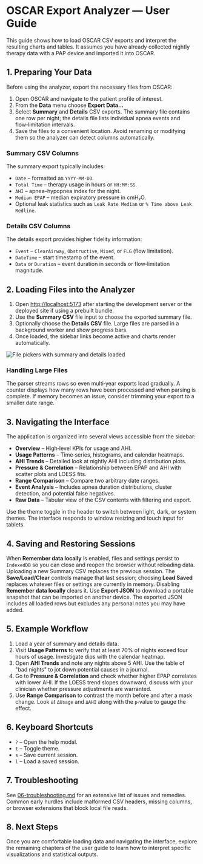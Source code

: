 # OSCAR Export Analyzer — User Guide

This guide shows how to load OSCAR CSV exports and interpret the resulting charts and tables.  It assumes you have already collected nightly therapy data with a PAP device and imported it into OSCAR.

## 1. Preparing Your Data
Before using the analyzer, export the necessary files from OSCAR:

1. Open OSCAR and navigate to the patient profile of interest.
2. From the **Data** menu choose **Export Data...**
3. Select **Summary** and **Details** CSV exports.  The summary file contains one row per night; the details file lists individual apnea events and flow‑limitation intervals.
4. Save the files to a convenient location.  Avoid renaming or modifying them so the analyzer can detect columns automatically.

### Summary CSV Columns
The summary export typically includes:

- `Date` – formatted as `YYYY-MM-DD`.
- `Total Time` – therapy usage in hours or `HH:MM:SS`.
- `AHI` – apnea–hypopnea index for the night.
- `Median EPAP` – median expiratory pressure in cmH₂O.
- Optional leak statistics such as `Leak Rate Median` or `% Time above Leak Redline`.

### Details CSV Columns
The details export provides higher fidelity information:

- `Event` – `ClearAirway`, `Obstructive`, `Mixed`, or `FLG` (flow limitation).
- `DateTime` – start timestamp of the event.
- `Data` or `Duration` – event duration in seconds or flow‑limitation magnitude.

## 2. Loading Files into the Analyzer
1. Open <http://localhost:5173> after starting the development server or the deployed site if using a prebuilt bundle.
2. Use the **Summary CSV** file input to choose the exported summary file.
3. Optionally choose the **Details CSV** file.  Large files are parsed in a background worker and show progress bars.
4. Once loaded, the sidebar links become active and charts render automatically.

![File pickers with summary and details loaded](../images/getting-started-upload.png)

### Handling Large Files
The parser streams rows so even multi‑year exports load gradually.  A counter displays how many rows have been processed and when parsing is complete.  If memory becomes an issue, consider trimming your export to a smaller date range.

## 3. Navigating the Interface
The application is organized into several views accessible from the sidebar:

- **Overview** – High‑level KPIs for usage and AHI.
- **Usage Patterns** – Time‑series, histograms, and calendar heatmaps.
- **AHI Trends** – Detailed look at nightly AHI including distribution plots.
- **Pressure & Correlation** – Relationship between EPAP and AHI with scatter plots and LOESS fits.
- **Range Comparison** – Compare two arbitrary date ranges.
- **Event Analysis** – Includes apnea duration distributions, cluster detection, and potential false negatives.
- **Raw Data** – Tabular view of the CSV contents with filtering and export.

Use the theme toggle in the header to switch between light, dark, or system themes.  The interface responds to window resizing and touch input for tablets.

## 4. Saving and Restoring Sessions
When **Remember data locally** is enabled, files and settings persist to `IndexedDB` so you can close and reopen the browser without reloading data. Uploading a new Summary CSV replaces the previous session. The **Save/Load/Clear** controls manage that last session; choosing **Load Saved** replaces whatever files or settings are currently in memory. Disabling **Remember data locally** clears it. Use **Export JSON** to download a portable snapshot that can be imported on another device. The exported JSON includes all loaded rows but excludes any personal notes you may have added.

## 5. Example Workflow
1. Load a year of summary and details data.
2. Visit **Usage Patterns** to verify that at least 70% of nights exceed four hours of usage.  Investigate dips with the calendar heatmap.
3. Open **AHI Trends** and note any nights above 5 AHI.  Use the table of "bad nights" to jot down potential causes in a journal.
4. Go to **Pressure & Correlation** and check whether higher EPAP correlates with lower AHI.  If the LOESS trend slopes downward, discuss with your clinician whether pressure adjustments are warranted.
5. Use **Range Comparison** to contrast the month before and after a mask change.  Look at `ΔUsage` and `ΔAHI` along with the `p`‑value to gauge the effect.

## 6. Keyboard Shortcuts
- `?` – Open the help modal.
- `t` – Toggle theme.
- `s` – Save current session.
- `l` – Load a saved session.

## 7. Troubleshooting
See [06-troubleshooting.md](06-troubleshooting.md) for an extensive list of issues and remedies.  Common early hurdles include malformed CSV headers, missing columns, or browser extensions that block local file reads.

## 8. Next Steps
Once you are comfortable loading data and navigating the interface, explore the remaining chapters of the user guide to learn how to interpret specific visualizations and statistical outputs.
